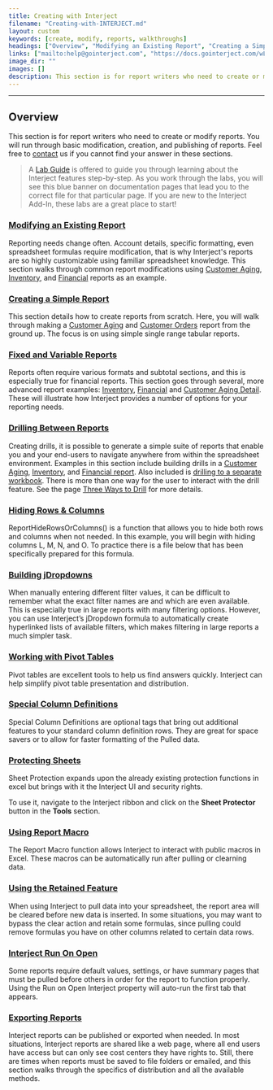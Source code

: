 ```yaml
---
title: Creating with Interject
filename: "Creating-with-INTERJECT.md"
layout: custom
keywords: [create, modify, reports, walkthroughs]
headings: ["Overview", "Modifying an Existing Report", "Creating a Simple Report", "Fixed and Variable Reports", "Drilling Between Reports", "Hiding Rows & Columns", "Building jDropdowns", "Working with Pivot Tables", "Special Column Definitions", "Protecting Sheets", "Using Report Macro", "Using the Retained Feature", "Interject Run On Open", "Exporting Reports"]
links: ["mailto:help@gointerject.com", "https://docs.gointerject.com/wLabs/lab.html", "/wGetStarted/Modifying-an-Existing-Report.html", "/wGetStarted/L-Modify-CustomerAging.html", "/wGetStarted/L-Modify-InventoryReport.html", "/wGetStarted/L-Modify-FinancialReport.html", "/wGetStarted/Creating-a-Simple-Report.html", "/wGetStarted/L-Create-CustomerAging.html", "/wGetStarted/L-Create-CustomerOrders.html", "/wGetStarted/Fixed-and-Variable-Reports.html", "/wGetStarted/L-Modify-InventoryReport.html", "/wGetStarted/L-Modify-FinancialReport.html", "/wGetStarted/L-Drill-CustomerAging.html", "/wGetStarted/Drilling-Between-Reports.html", "/wGetStarted/L-Drill-CustomerAging.html", "/wGetStarted/L-Drill-InventoryReport.html", "/wGetStarted/L-Drill-FinancialReport.html", "/wGetStarted/L-Drill-DrillCodes.html", "/wGetStarted/L-Drill-TheThreeWays.html", "/wGetStarted/L-Create-HideRowCol.html", "/wGetStarted/L-Create-Dropdowns.html", "/wGetStarted/L-Create-PivotTable.html", "/wGetStarted/L-Create-SpecColDefs.html", "/wGetStarted/L-Create-Protecting.html", "/wGetStarted/L-Create-ReportMacro.html", "/wGetStarted/L-Create-RetainFeature.html", "/wGetStarted/L-Create-RunOnOpen.html", "/wGetStarted/Exporting-Reports.html"]
image_dir: ""
images: []
description: This section is for report writers who need to create or modify reports. You will run through basic modification, creation, and publishing of reports.
---
```

* * *

##  Overview

This section is for report writers who need to create or modify reports. You will run through basic modification, creation, and publishing of reports. Feel free to [contact](mailto:help@gointerject.com) us if you cannot find your answer in these sections. 

<blockquote class=lab_info>

A <a href="https://docs.gointerject.com/wLabs/lab.html">Lab Guide</a> is offered to guide you through learning about the Interject features step-by-step. As you work through the labs, you will see this blue banner on documentation pages that lead you to the correct file for that particular page. If you are new to the Interject Add-In, these labs are a great place to start!
</blockquote>

### [Modifying an Existing Report](/wGetStarted/Modifying-an-Existing-Report.html)

Reporting needs change often. Account details, specific formatting, even spreadsheet formulas require modification, that is why Interject's reports are so highly customizable using familiar spreadsheet knowledge. This section walks through common report modifications using [Customer Aging](/wGetStarted/L-Modify-CustomerAging.html), [Inventory](/wGetStarted/L-Modify-InventoryReport.html), and [Financial](/wGetStarted/L-Modify-FinancialReport.html) reports as an example. 

### [Creating a Simple Report](/wGetStarted/Creating-a-Simple-Report.html)

This section details how to create reports from scratch. Here, you will walk through making a [Customer Aging](/wGetStarted/L-Create-CustomerAging.html) and [Customer Orders](/wGetStarted/L-Create-CustomerOrders.html) report from the ground up. The focus is on using simple single range tabular reports. 

### [Fixed and Variable Reports](/wGetStarted/Fixed-and-Variable-Reports.html)

Reports often require various formats and subtotal sections, and this is especially true for financial reports. This section goes through several, more advanced report examples: [Inventory](/wGetStarted/L-Modify-InventoryReport.html), [Financial](/wGetStarted/L-Modify-FinancialReport.html) and [Customer Aging Detail](/wGetStarted/L-Drill-CustomerAging.html). These will illustrate how Interject provides a number of options for your reporting needs. 

### [Drilling Between Reports](/wGetStarted/Drilling-Between-Reports.html)

Creating drills, it is possible to generate a simple suite of reports that enable you and your end-users to navigate anywhere from within the spreadsheet environment. Examples in this section include building drills in a [Customer Aging](/wGetStarted/L-Drill-CustomerAging.html), [Inventory](/wGetStarted/L-Drill-InventoryReport.html), and [Financial report](/wGetStarted/L-Drill-FinancialReport.html). Also included is [drilling to a separate workbook](/wGetStarted/L-Drill-DrillCodes.html). There is more than one way for the user to interact with the drill feature. See the page [Three Ways to Drill](/wGetStarted/L-Drill-TheThreeWays.html) for more details.

### [Hiding Rows & Columns](/wGetStarted/L-Create-HideRowCol.html)

ReportHideRowsOrColumns() is a function that allows you to hide both rows and columns when not needed. In this example, you will begin with hiding columns L, M, N, and O. To practice there is a file below that has been specifically prepared for this formula. 

### [Building jDropdowns](/wGetStarted/L-Create-Dropdowns.html)

When manually entering different filter values, it can be difficult to remember what the exact filter names are and which are even available. This is especially true in large reports with many filtering options. However, you can use Interject’s jDropdown formula to automatically create hyperlinked lists of available filters, which makes filtering in large reports a much simpler task. 

### [Working with Pivot Tables](/wGetStarted/L-Create-PivotTable.html)

Pivot tables are excellent tools to help us find answers quickly. Interject can help simplify pivot table presentation and distribution. 

### [Special Column Definitions](/wGetStarted/L-Create-SpecColDefs.html)

Special Column Definitions are optional tags that bring out additional features to your standard column definition rows. They are great for space savers or to allow for faster formatting of the Pulled data. 

### [Protecting Sheets](/wGetStarted/L-Create-Protecting.html)

Sheet Protection expands upon the already existing protection functions in excel but brings with it the Interject UI and security rights. 

To use it, navigate to the Interject ribbon and click on the  **Sheet Protector** button in the  **Tools** section. 

### [Using Report Macro](/wGetStarted/L-Create-ReportMacro.html)

The Report Macro function allows Interject to interact with public macros in Excel. These macros can be automatically run after pulling or clearning data.

### [Using the Retained Feature](/wGetStarted/L-Create-RetainFeature.html)

When using Interject to pull data into your spreadsheet, the report area will be cleared before new data is inserted. In some situations, you may want to bypass the clear action and retain some formulas, since pulling could remove formulas you have on other columns related to certain data rows.


### [Interject Run On Open](/wGetStarted/L-Create-RunOnOpen.html)

Some reports require default values, settings, or have summary pages that must be pulled before others in order for the report to function properly. Using the Run on Open Interject property will auto-run the first tab that appears. 

### [Exporting Reports](/wGetStarted/Exporting-Reports.html)

Interject reports can be published or exported when needed. In most situations, Interject reports are shared like a web page, where all end users have access but can only see cost centers they have rights to. Still, there are times when reports must be saved to file folders or emailed, and this section walks through the specifics of distribution and all the available methods. 
